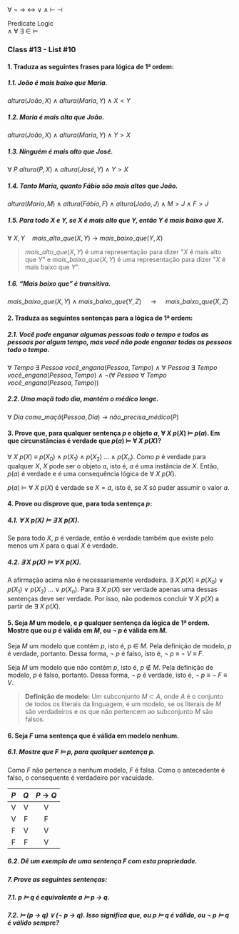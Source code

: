 $\forall$
$\neg$
$\rightarrow$
$\leftrightarrow$
$\vee$
$\wedge$
$\vdash$
$\dashv$

Predicate Logic 	
$\land$
$\forall$
$\exists$
$\in$
$\models$

### Class #13 - List #10

#### 1. Traduza as seguintes frases para lógica de 1ª ordem:

##### 1.1. João é mais baixo que Maria.

$altura(João, X)$ $\land$ $altura(Maria, Y)$ $\land$ $X < Y$

##### 1.2. Maria é mais alta que João.

$altura(João, X)$ $\land$ $altura(Maria, Y)$ $\land$ $Y > X$

##### 1.3. Ninguém é mais alto que José.

$\forall$ $P$ $altura(P, X)$ $\land$ $altura(José, Y)$ $\land$ $Y > X$


##### 1.4. Tanto Maria, quanto Fábio são mais altos que João.

$altura(Maria, M)$ $\land$ $altura(Fábio, F)$ $\land$ $altura(João, J)$ $\land$ $M > J$ $\land$ $F > J$

##### 1.5. Para todo X e Y, se X é mais alto que Y, então Y é mais baixo que X.

$\forall$ $X, Y \quad mais\_alto\_que(X,Y)$ $\rightarrow$ $mais\_baixo\_que(Y,X)$

> $mais\_alto\_que(X, Y)$ é uma representação para dizer "$X$ é mais alto que $Y$" e $mais\_baixo\_que(X, Y)$ é uma representação para dizer "$X$ é mais baixo que $Y$".

##### 1.6. “Mais baixo que” é transitiva.

$mais\_baixo\_que(X, Y)$ $\land$ $mais\_baixo\_que(Y, Z) \quad$ $\rightarrow$ $\quad mais\_baixo\_que(X,Z)$ 

#### 2. Traduza as seguintes sentenças para a lógica de 1ª ordem:

##### 2.1. Você pode enganar algumas pessoas todo o tempo e todas as pessoas por algum tempo, mas você não pode enganar todas as pessoas todo o tempo.

$\forall$ $Tempo$ $\exists$ $Pessoa$ $você\_engana(Pessoa, Tempo)$ $\land$ $\forall$ $Pessoa$ $\exists$ $Tempo$ $você\_engana(Pessoa, Tempo)$ $\land$ $\neg$$($$\forall$ $Pessoa$ $\forall$ $Tempo$ $você\_engana(Pessoa, Tempo)$$)$

##### 2.2. Uma maçã todo dia, mantém o médico longe.

$\forall$ $Dia$ $come\_maçã(Pessoa, Dia)$ $\rightarrow$ $não\_precisa\_médico(P)$

#### 3. Prove que, para qualquer sentença $p$ e objeto $a$, $\forall$ $X$ $p(X)$ $\vDash$ $p(a)$. Em que circunstâncias é verdade que $p(a)$ $\vDash$ $\forall$ $X$ $p(X)$?

$\forall$ $X$ $p(X)$  $\equiv$ $p(X_{0})$ $\land$ $p(X_{1})$ $\land$ $p(X_{2})$ $...$ $\land$ $p(X_{n})$. Como $p$ é verdade para qualquer $X$, $X$ pode ser o objeto $a$, isto é, $a$ é uma instância de $X$. Então, $p(a)$ é verdade e é uma consequência lógica de $\forall$ $X$ $p(X)$.

$p(a)$ $\vDash$ $\forall$ $X$ $p(X)$ é verdade se $X = {a}$, isto é, se $X$ só puder assumir o valor $a$.

<!-- 
Exemplo: p ∧ (p → q)  q. Se p ∧ (p → q) é V em M, então
p é V em M e p → q é V em M. Logo, q é V em M. Pela
definição de consequência lógica, p ∧ (p → q)  q. -->

#### 4. Prove ou disprove que, para toda sentença $p$:

##### 4.1. $\forall$ $X$ $p(X)$ $\vDash$ $\exists$ $X$ $p(X)$. 

Se para todo $X$, $p$ é verdade, então é verdade também que existe pelo menos um $X$ para o qual $X$ é verdade.

##### 4.2. $\exists$ $X$ $p(X)$ $\vDash$ $\forall$ $X$ $p(X)$.

A afirmação acima não é necessariamente verdadeira. $\exists$ $X$ $p(X)$  $\equiv$ $p(X_{0})$ $\vee$ $p(X_{1})$ $\vee$ $p(X_{2})$ $...$ $\vee$ $p(X_{n})$. Para $\exists$ $X$ $p(X)$ ser verdade apenas uma dessas sentenças deve ser verdade. Por isso, não podemos concluir $\forall$ $X$ $p(X)$ a partir de $\exists$ $X$ $p(X)$.

#### 5. Seja $M$ um modelo, e $p$ qualquer sentença da lógica de 1ª ordem. Mostre que ou $p$ é válida em $M$, ou $\neg$ $p$ é válida em $M$.

Seja $M$ um modelo que contém $p$, isto é, $p$ $\in$ $M$. Pela definição de modelo, $p$ é verdade, portanto. Dessa forma, $\neg$ $p$ é falso, isto é, $\neg$ $p$ $\equiv$ $\neg$ $V$ $\equiv$ $F$. 

Seja $M$ um modelo que não contém $p$, isto é, $p$ $\notin$ $M$. Pela definição de modelo, $p$ é falso, portanto. Dessa forma, $\neg$ $p$ é verdade, isto é, $\neg$ $p$ $\equiv$ $\neg$ $F$ $\equiv$ $V$. 


> **Definição de modelo:** Um subconjunto $M$ $\subset$ $A$, onde $A$ é o conjunto de todos os literais da linguagem, é um modelo, se os literais de $M$ são verdadeiros e os que não pertencem ao subconjunto $M$ são falsos.

#### 6. Seja $F$ uma sentença que é válida em modelo nenhum.

##### 6.1. Mostre que $F$ $\vDash$ $p$, para qualquer sentença $p$.

Como $F$ não pertence a nenhum modelo, $F$ é falsa. Como o antecedente é falso, o consequente é verdadeiro por vacuidade.

$P$ | $Q$ | $P$ $\rightarrow$ $Q$
:---: | :---: | :---: 
V | V | V
V | F | F
F | V | V
F | F | V

##### 6.2. Dê um exemplo de uma sentença $F$ com esta propriedade.

##### 7. Prove as seguintes sentenças:

##### 7.1. $p$ $\vDash$ $q$ é equivalente a $\vDash$ $p$ $\rightarrow$ $q$.
##### 7.2. $\vDash$ $($$p$ $\rightarrow$ $q$$)$ $\vee$ $($$\neg$ $p$ $\rightarrow$ $q$$)$. Isso significa que, ou $p$ $\vDash$ $q$ é válido, ou $\neg$ $p$ $\vDash$ $q$ é válido sempre?
